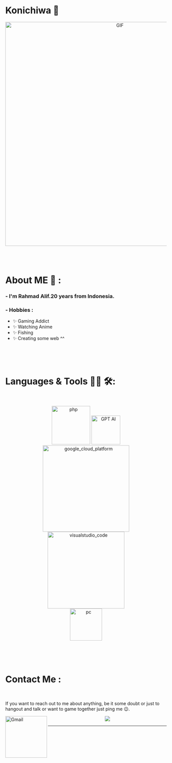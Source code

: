# Konichiwa 👋

<div align="center">
<img hight="300" width="700" alt="GIF" align="center" src="https://dl.dropboxusercontent.com/scl/fi/9pa1n06s5dx12ft8commd/4fec926e1f797805d8674d5e2613485d.jpg?rlkey=rg61ewyh7nr9oem7ntso39sfy&st=58vtw70r&dl=0">
</div>

</br>
</br>
</br>


# About ME 💬 :

### - I'm Rahmad Alif.20 years from Indonesia.

<img hidden hight="300" width="500" alt="GIF" align="right" src="https://i.imgur.com/gyEwllh.gif">

### - Hobbies : 
- ✨ Gaming Addict
- ✨ Watching Anime
- ✨ Fishing
- ✨ Creating some web ^^

</br>
</br>
</br>



# Languages & Tools 👨‍💻 🛠:
</br>

<p align="center">

<!-- For more icons please follow  https://github.com/MikeCodesDotNET/ColoredBadges -->
<img src="https://encrypted-tbn0.gstatic.com/images?q=tbn:ANd9GcSn9cTiwAWtmmA9Jo9SwqEw9EEe8nINiqb9gI-7m0VPlpSuIoQvgaPPkcd0&s=10" alt="php" width="120" hight="50">
<img src="https://github.com/Xx-Ashutosh-xX/Xx-Ashutosh-xX/blob/master/assets/icons/ai.png" alt="GPT AI" width="90" hight="50">
</br>
<img src="https://github.com/Xx-Ashutosh-xX/Xx-Ashutosh-xX/blob/master/assets/icons/google_cloud_platform.png" alt="google_cloud_platform" width="270" hight="50">
<img src="https://github.com/Xx-Ashutosh-xX/Xx-Ashutosh-xX/blob/master/assets/icons/visualstudio_code.png" alt="visualstudio_code" width="240" hight="50">
</br>
<img src="https://github.com/Xx-Ashutosh-xX/Xx-Ashutosh-xX/blob/master/assets/icons/pc.png" alt="pc" width="100" hight="50">
</p>
</br>
</br>
</br>



# Contact Me :

<p>
 </br>


If you want to reach out to me about anything, be it some doubt or just to hangout and talk or want to game together just ping me 😉.

<a href="mailto:alifarsum05@gmail.com">
 <img align="left" alt="Gmail" width="130" hight="100" src="https://github.com/Xx-Ashutosh-xX/Xx-Ashutosh-xX/blob/master/assets/icons/gmail.png" />
</a>




<p align="center" >  
  <a href="https://github.com/alifarsum/github-readme-stats"> 
<img  src="https://github-readme-stats.vercel.app/api?username=alifarsum&&show_icons=true&theme=radical"/>
  </a>
  </p>

*************
